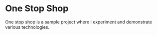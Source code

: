 # One Stop Shop

One stop shop is a sample project where I experiment and demonstrate various technologies.
